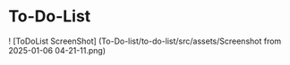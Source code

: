 # To-Do-List
! [ToDoList ScreenShot] (To-Do-list/to-do-list/src/assets/Screenshot from 2025-01-06 04-21-11.png)

